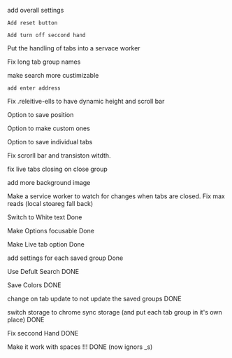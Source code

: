 add overall settings
    
    Add reset button

    Add turn off seccond hand

Put the handling of tabs into a servace worker 

Fix long tab group names

make search more custimizable 

    add enter address 

Fix .releitive-ells to have dynamic height and scroll bar

Option to save position

Option to make custom ones

Option to save individual tabs

Fix scrorll bar and transiston witdth.

fix live tabs closing on close group

add more background image



Make a service worker to watch for changes when tabs are closed. 
    Fix max reads (local stoareg fall back)



Switch to White text Done

Make Options focusable Done

Make Live tab option Done

add settings for each saved group Done

Use Defult Search DONE

Save Colors DONE

change on tab update to not update the saved groups DONE

switch storage to chrome sync storage (and put each tab group in it's own place) DONE

Fix seccond Hand DONE

Make it work with spaces !!! DONE (now ignors _s)